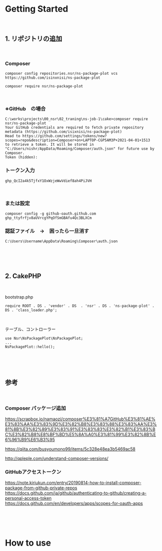 

# Getting Started

<br>

## 1. リポジトリの追加

<br>

### Composer
```
composer config repositories.nsr/ns-package-plot vcs https://github.com/isinxnisi/ns-package-plot
```

```
composer require nsr/ns-package-plot
```

<br>


### ※GitHub　の場合
```
C:\works\projects\00_nsr\02_traning\ns-job-1\cake>composer require nsr/ns-package-plot
Your GitHub credentials are required to fetch private repository metadata (https://github.com/isixnisi/ns-package-plot)
Head to https://github.com/settings/tokens/new?scopes=repo&description=Composer+on+LAPTOP-CGP5AM3P+2021-04-01+1513
to retrieve a token. It will be stored in "C:/Users/nishr/AppData/Roaming/Composer/auth.json" for future use by Composer.
Token (hidden):

```
### トークン入力

```
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
```

<br>

### または設定

```
composer config -g github-oauth.github.com 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
```
### 認証ファイル　→　困ったら一旦消す

```
C:\Users\Username\AppData\Roaming\Composer\auth.json
```

<br>
<br>
<br>

## 2. CakePHP

<br>

bootstrap.php
```
require ROOT . DS . 'vendor' . DS  . 'nsr' . DS . 'ns-package-plot' . DS . 'class_loader.php';
```
<br>

テーブル、コントローラー
```
use Nsr\NsPackagePlot\NsPackagePlot;
...
NsPackagePlot::hello();
```

<br>
<br>
<br>

## 参考

<br>

### Composer パッケージ追加

https://scrapbox.io/namaozi/composer%E3%81%A7GitHub%E3%81%AE%E3%83%AA%E3%83%9D%E3%82%B8%E3%83%88%E3%83%AA%E3%81%8B%E3%82%89%E3%83%91%E3%83%83%E3%82%B1%E3%83%BC%E3%82%B8%E8%BF%BD%E5%8A%A0%E3%81%99%E3%82%8B%E6%96%B9%E6%B3%95

https://qiita.com/busyoumono99/items/5c328e48ea3b5469ac58

http://qpleple.com/understand-composer-versions/

### GitHubアクセストークン

https://note.kiriukun.com/entry/20190814-how-to-install-composer-package-from-github-private-repos
https://docs.github.com/ja/github/authenticating-to-github/creating-a-personal-access-token
https://docs.github.com/en/developers/apps/scopes-for-oauth-apps


<br>
<br>
<br>

# How to use

<br>



